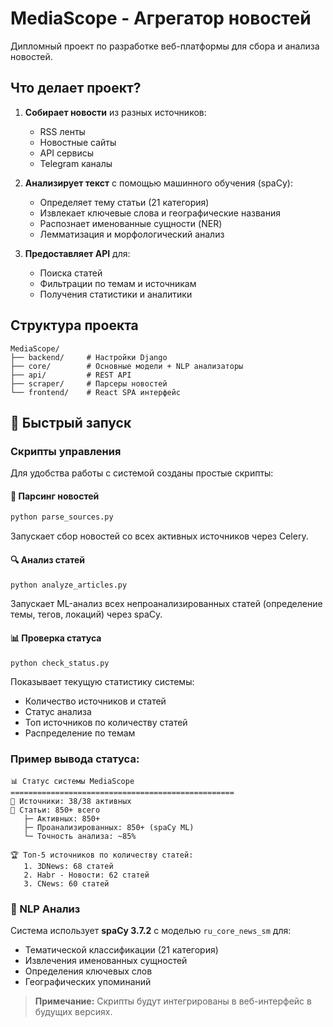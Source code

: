 # MediaScope - Агрегатор новостей

Дипломный проект по разработке веб-платформы для сбора и анализа новостей.

## Что делает проект?

1. **Собирает новости** из разных источников:
   - RSS ленты
   - Новостные сайты
   - API сервисы
   - Telegram каналы

2. **Анализирует текст** с помощью машинного обучения (spaCy):
   - Определяет тему статьи (21 категория)
   - Извлекает ключевые слова и географические названия
   - Распознает именованные сущности (NER)
   - Лемматизация и морфологический анализ

3. **Предоставляет API** для:
   - Поиска статей
   - Фильтрации по темам и источникам
   - Получения статистики и аналитики

## Структура проекта

```
MediaScope/
├── backend/     # Настройки Django
├── core/        # Основные модели + NLP анализаторы
├── api/         # REST API
├── scraper/     # Парсеры новостей
└── frontend/    # React SPA интерфейс
```

## 🚀 Быстрый запуск

### Скрипты управления

Для удобства работы с системой созданы простые скрипты:

#### 📰 Парсинг новостей
```bash
python parse_sources.py
```
Запускает сбор новостей со всех активных источников через Celery.

#### 🔍 Анализ статей
```bash
python analyze_articles.py
```
Запускает ML-анализ всех непроанализированных статей (определение темы, тегов, локаций) через spaCy.

#### 📊 Проверка статуса
```bash
python check_status.py
```
Показывает текущую статистику системы:
- Количество источников и статей
- Статус анализа
- Топ источников по количеству статей
- Распределение по темам

### Пример вывода статуса:
```
📊 Статус системы MediaScope
==================================================
📰 Источники: 38/38 активных
📄 Статьи: 850+ всего
   ├─ Активных: 850+
   ├─ Проанализированных: 850+ (spaCy ML)
   └─ Точность анализа: ~85%

🏆 Топ-5 источников по количеству статей:
   1. 3DNews: 68 статей
   2. Habr - Новости: 62 статей
   3. CNews: 60 статей
```

### 🧠 NLP Анализ
Система использует **spaCy 3.7.2** с моделью `ru_core_news_sm` для:
- Тематической классификации (21 категория)
- Извлечения именованных сущностей
- Определения ключевых слов
- Географических упоминаний

> **Примечание:** Скрипты будут интегрированы в веб-интерфейс в будущих версиях.

